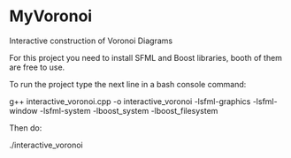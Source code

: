 # MyVoronoi
Interactive construction of Voronoi Diagrams

For this project you need to install SFML and Boost libraries, booth of them are free to use.

To run the project type the next line in a bash console command:

g++ interactive_voronoi.cpp -o interactive_voronoi -lsfml-graphics -lsfml-window -lsfml-system -lboost_system -lboost_filesystem

Then do:

./interactive_voronoi